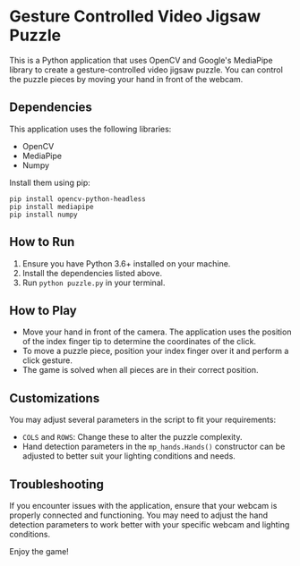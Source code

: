 # Gesture Controlled Video Jigsaw Puzzle

This is a Python application that uses OpenCV and Google's MediaPipe library to create a gesture-controlled video jigsaw puzzle. You can control the puzzle pieces by moving your hand in front of the webcam. 

## Dependencies
This application uses the following libraries:
- OpenCV
- MediaPipe
- Numpy

Install them using pip:
```
pip install opencv-python-headless
pip install mediapipe
pip install numpy
```

## How to Run
1. Ensure you have Python 3.6+ installed on your machine.
2. Install the dependencies listed above.
3. Run `python puzzle.py` in your terminal.

## How to Play
- Move your hand in front of the camera. The application uses the position of the index finger tip to determine the coordinates of the click.
- To move a puzzle piece, position your index finger over it and perform a click gesture.
- The game is solved when all pieces are in their correct position.

## Customizations
You may adjust several parameters in the script to fit your requirements:
- `COLS` and `ROWS`: Change these to alter the puzzle complexity.
- Hand detection parameters in the `mp_hands.Hands()` constructor can be adjusted to better suit your lighting conditions and needs.

## Troubleshooting
If you encounter issues with the application, ensure that your webcam is properly connected and functioning. You may need to adjust the hand detection parameters to work better with your specific webcam and lighting conditions.

Enjoy the game!
